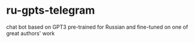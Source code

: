 # ru-gpts-telegram
chat bot based on GPT3 pre-trained for Russian and fine-tuned on one of great authors' work
